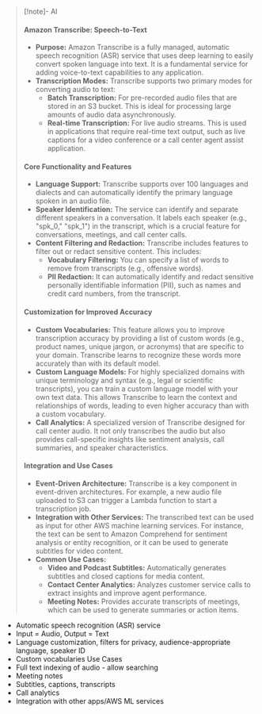 > [!note]- AI
> #### Amazon Transcribe: Speech-to-Text
> - **Purpose:** Amazon Transcribe is a fully managed, automatic speech recognition (ASR) service that uses deep learning to easily convert spoken language into text. It is a fundamental service for adding voice-to-text capabilities to any application.
> - **Transcription Modes:** Transcribe supports two primary modes for converting audio to text:
>     - **Batch Transcription:** For pre-recorded audio files that are stored in an S3 bucket. This is ideal for processing large amounts of audio data asynchronously.
>     - **Real-time Transcription:** For live audio streams. This is used in applications that require real-time text output, such as live captions for a video conference or a call center agent assist application.
> #### Core Functionality and Features
> - **Language Support:** Transcribe supports over 100 languages and dialects and can automatically identify the primary language spoken in an audio file.
> - **Speaker Identification:** The service can identify and separate different speakers in a conversation. It labels each speaker (e.g., "spk_0," "spk_1") in the transcript, which is a crucial feature for conversations, meetings, and call center calls.
> - **Content Filtering and Redaction:** Transcribe includes features to filter out or redact sensitive content. This includes:
>     - **Vocabulary Filtering:** You can specify a list of words to remove from transcripts (e.g., offensive words).
>     - **PII Redaction:** It can automatically identify and redact sensitive personally identifiable information (PII), such as names and credit card numbers, from the transcript.
> #### Customization for Improved Accuracy
> - **Custom Vocabularies:** This feature allows you to improve transcription accuracy by providing a list of custom words (e.g., product names, unique jargon, or acronyms) that are specific to your domain. Transcribe learns to recognize these words more accurately than with its default model.
> - **Custom Language Models:** For highly specialized domains with unique terminology and syntax (e.g., legal or scientific transcripts), you can train a custom language model with your own text data. This allows Transcribe to learn the context and relationships of words, leading to even higher accuracy than with a custom vocabulary.
> - **Call Analytics:** A specialized version of Transcribe designed for call center audio. It not only transcribes the audio but also provides call-specific insights like sentiment analysis, call summaries, and speaker characteristics.
> #### Integration and Use Cases
> - **Event-Driven Architecture:** Transcribe is a key component in event-driven architectures. For example, a new audio file uploaded to S3 can trigger a Lambda function to start a transcription job.
> - **Integration with Other Services:** The transcribed text can be used as input for other AWS machine learning services. For instance, the text can be sent to Amazon Comprehend for sentiment analysis or entity recognition, or it can be used to generate subtitles for video content.
> - **Common Use Cases:**
>     - **Video and Podcast Subtitles:** Automatically generates subtitles and closed captions for media content.
>     - **Contact Center Analytics:** Analyzes customer service calls to extract insights and improve agent performance.
>     - **Meeting Notes:** Provides accurate transcripts of meetings, which can be used to generate summaries or action items.
> 

- Automatic speech recognition (ASR) service
- Input = Audio, Output = Text
- Language customization, filters for privacy, audience-appropriate language, speaker ID
- Custom vocabularies
Use Cases
- Full text indexing of audio - allow searching
- Meeting notes
- Subtitles, captions, transcripts
- Call analytics
- Integration with other apps/AWS ML services